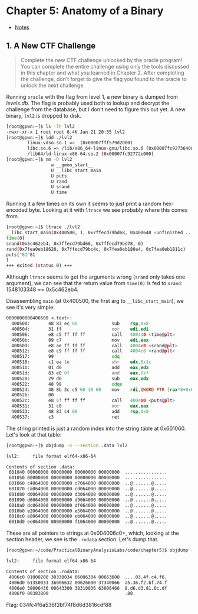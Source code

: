 # Chapter 5: Anatomy of a Binary

* [Notes](notes.md)

## 1. A New CTF Challenge

> Complete the new CTF challenge unlocked by the oracle program! You can
> complete the entire challenge using only the tools discussed in this chapter
> and what you learned in Chapter 2. After completing the challenge, don’t
> forget to give the flag you found to the oracle to unlock the next challenge.

Running `oracle` with the flag from level 1, a new binary is dumped from
_levels.db_. The flag is probably used both to lookup and decrypt the challenge
from the database, but I don't need to figure this out yet. A new binary,
`lvl2` is dropped to disk.

```bash
[root@gpwn:~]$ ls -lh lvl2
-rwxr-xr-x 1 root root 6.4K Jan 21 20:35 lvl2
[root@gpwn:~]$ ldd ./lvl2
        linux-vdso.so.1 =>  (0x00007fff579d2000)
        libc.so.6 => /lib/x86_64-linux-gnu/libc.so.6 (0x00007fc927364000)
        /lib64/ld-linux-x86-64.so.2 (0x00007fc92772e000)
[root@gpwn:~]$ nm -D lvl2
                 w __gmon_start__
                 U __libc_start_main
                 U puts
                 U rand
                 U srand
                 U time
```

Running it a few times on its own it seems to just print a random hex-encoded
byte. Looking at it with `ltrace` we see probably where this comes from.

```bash
[root@gpwn:~]$ ltrace ./lvl2
__libc_start_main(0x400500, 1, 0x7ffecd79bd68, 0x400640 <unfinished ...>
time(0)                                                                                          = 1548103348
srand(0x5c462eb4, 0x7ffecd79bd68, 0x7ffecd79bd78, 0)                                             = 0
rand(0x7fea0eb18620, 0x7ffecd79bc4c, 0x7fea0eb180a4, 0x7fea0eb1811c)                             = 0x273d4d7c
puts("81"81
)                                                                                       = 3
+++ exited (status 0) +++
```

Although `ltrace` seems to get the arguments wrong (`srand` only takes one
argument), we can see that the return value from `time(0)` is fed to `srand`:
1548103348 == 0x5c462eb4.

Disassembling `main` (at 0x400500, the first arg to `__libc_start_main`), we
see it's very simple:

```asm
0000000000400500 <.text>:
  400500:       48 83 ec 08             sub    rsp,0x8
  400504:       31 ff                   xor    edi,edi
  400506:       e8 c5 ff ff ff          call   4004d0 <time@plt>
  40050b:       89 c7                   mov    edi,eax
  40050d:       e8 ae ff ff ff          call   4004c0 <srand@plt>
  400512:       e8 c9 ff ff ff          call   4004e0 <rand@plt>
  400517:       99                      cdq
  400518:       c1 ea 1c                shr    edx,0x1c
  40051b:       01 d0                   add    eax,edx
  40051d:       83 e0 0f                and    eax,0xf
  400520:       29 d0                   sub    eax,edx
  400522:       48 98                   cdqe
  400524:       48 8b 3c c5 60 10 60    mov    rdi,QWORD PTR [rax*8+0x601060]
  40052b:       00
  40052c:       e8 6f ff ff ff          call   4004a0 <puts@plt>
  400531:       31 c0                   xor    eax,eax
  400533:       48 83 c4 08             add    rsp,0x8
  400537:       c3                      ret
```

The string printed is just a random index into the string table at 0x601060.
Let's look at that table:

```bash
[root@gpwn:~]$ objdump -s --section .data lvl2

lvl2:     file format elf64-x86-64

Contents of section .data:
 601040 00000000 00000000 00000000 00000000  ................
 601050 00000000 00000000 00000000 00000000  ................
 601060 c4064000 00000000 c7064000 00000000  ..@.......@.....
 601070 ca064000 00000000 cd064000 00000000  ..@.......@.....
 601080 d0064000 00000000 d3064000 00000000  ..@.......@.....
 601090 d6064000 00000000 d9064000 00000000  ..@.......@.....
 6010a0 dc064000 00000000 df064000 00000000  ..@.......@.....
 6010b0 e2064000 00000000 e5064000 00000000  ..@.......@.....
 6010c0 e8064000 00000000 eb064000 00000000  ..@.......@.....
 6010d0 ee064000 00000000 f1064000 00000000  ..@.......@.....
```

These are all pointers to strings at 0x004006c0+, which, looking at the section
header, we see is the `.rodata` section. Let's dump that.

```bash
[root@gpwn:~/code/PracticalBinaryAnalysisLabs/code/chapter5]$ objdump -s --section .rodata lvl2

lvl2:     file format elf64-x86-64

Contents of section .rodata:
 4006c0 01000200 30330034 66006334 00663600  ....03.4f.c4.f6.
 4006d0 61350033 36006632 00626600 37340066  a5.36.f2.bf.74.f
 4006e0 38006436 00643300 38310036 63006466  8.d6.d3.81.6c.df
 4006f0 00383800                             .88.
```

Flag: 034fc4f6a536f2bf74f8d6d3816cdf88
